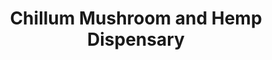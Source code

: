 ---
title: "Chillum Mushroom and Hemp Dispensary"
url: /tampa/chillum-mushroom-and-hemp-dispensary/
shop: cannabis
---